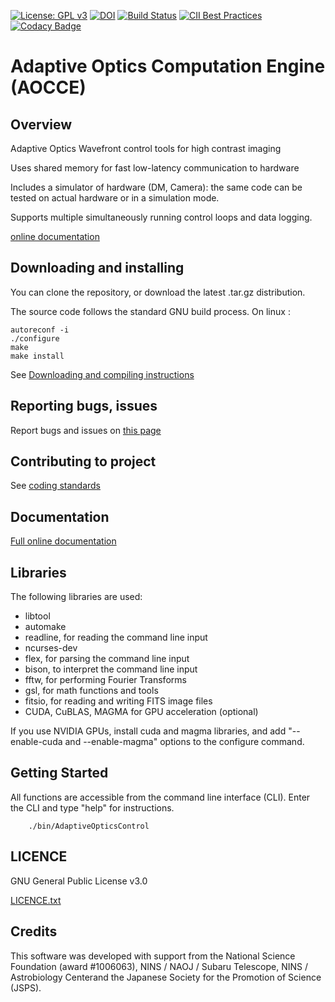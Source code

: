 [![License: GPL v3](https://img.shields.io/badge/License-GPL%20v3-blue.svg)](http://www.gnu.org/licenses/gpl-3.0)
[![DOI](https://zenodo.org/badge/DOI/10.5281/zenodo.815633.svg)](https://doi.org/10.5281/zenodo.815633)
[![Build Status](https://travis-ci.org/oguyon/AdaptiveOpticsControl.svg?branch=master)](https://travis-ci.org/oguyon/AdaptiveOpticsControl)
[![CII Best Practices](https://bestpractices.coreinfrastructure.org/projects/1156/badge)](https://bestpractices.coreinfrastructure.org/projects/1156)
[![Codacy Badge](https://api.codacy.com/project/badge/Grade/8091ec2f16214595a72dcd41a4e18942)](https://www.codacy.com/app/oguyon/AdaptiveOpticsControl?utm_source=github.com&amp;utm_medium=referral&amp;utm_content=oguyon/AdaptiveOpticsControl&amp;utm_campaign=Badge_Grade)




# Adaptive Optics Computation Engine (AOCCE)


## Overview

Adaptive Optics Wavefront control tools for high contrast imaging

Uses shared memory for fast low-latency communication to hardware

Includes a simulator of hardware (DM, Camera): the same code can be tested on actual hardware or in a simulation mode.

Supports multiple simultaneously running control loops and data logging.


[online documentation]( http://oguyon.github.io/AdaptiveOpticsControl/) 




## Downloading and installing

You can clone the repository, or download the latest .tar.gz distribution.


The source code follows the standard GNU build process. On linux :

	autoreconf -i
	./configure
	make
	make install


See [Downloading and compiling instructions]( doc/DownloadCompile.md )



## Reporting bugs, issues

Report bugs and issues on [this page]( https://github.com/oguyon/AdaptiveOpticsControl/issues )




## Contributing to project


See [coding standards]( http://oguyon.github.io/AdaptiveOpticsControl/html/page_coding_standards.html ) 




## Documentation

[Full online documentation]( http://oguyon.github.io/AdaptiveOpticsControl/ ) 



## Libraries 

The following libraries are used:

- libtool
- automake
- readline, for reading the command line input
- ncurses-dev
- flex, for parsing the command line input
- bison, to interpret the command line input
- fftw, for performing Fourier Transforms
- gsl, for math functions and tools
- fitsio, for reading and writing FITS image files
- CUDA, CuBLAS, MAGMA for GPU acceleration (optional)

If you use NVIDIA GPUs, install cuda and magma libraries, and add "--enable-cuda and --enable-magma" options to the configure command.


## Getting Started

All functions are accessible from the command line interface (CLI). Enter the CLI and type "help" for instructions.

		./bin/AdaptiveOpticsControl




## LICENCE


GNU General Public License v3.0

[LICENCE.txt]( https://github.com/oguyon/Cfits/blob/master/LICENCE.txt )




## Credits

This software was developed with support from the National Science Foundation (award #1006063), NINS / NAOJ / Subaru Telescope, NINS / Astrobiology Centerand the Japanese Society for the Promotion of Science (JSPS).

